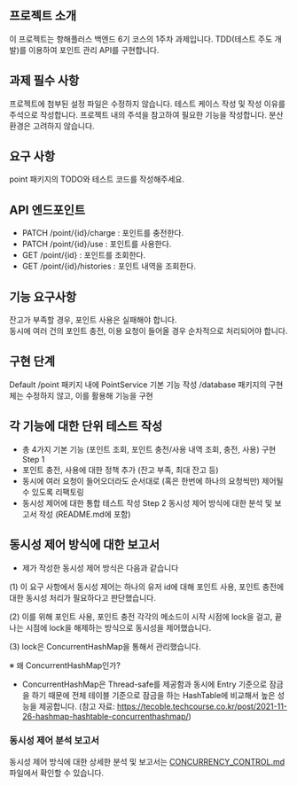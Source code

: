 
## 프로젝트 소개
이 프로젝트는 항해플러스 백엔드 6기 코스의 1주차 과제입니다.
TDD(테스트 주도 개발)를 이용하여 포인트 관리 API를 구현합니다.

## 과제 필수 사항
프로젝트에 첨부된 설정 파일은 수정하지 않습니다.
테스트 케이스 작성 및 작성 이유를 주석으로 작성합니다.
프로젝트 내의 주석을 참고하여 필요한 기능을 작성합니다.
분산 환경은 고려하지 않습니다.

## 요구 사항
point 패키지의 TODO와 테스트 코드를 작성해주세요.

## API 엔드포인트
- PATCH /point/{id}/charge : 포인트를 충전한다. </br>
- PATCH /point/{id}/use : 포인트를 사용한다. </br>
- GET /point/{id} : 포인트를 조회한다.</br>
- GET /point/{id}/histories : 포인트 내역을 조회한다. </br>

## 기능 요구사항
잔고가 부족할 경우, 포인트 사용은 실패해야 합니다. </br>
동시에 여러 건의 포인트 충전, 이용 요청이 들어올 경우 순차적으로 처리되어야 합니다. </br>

## 구현 단계
Default
/point 패키지 내에 PointService 기본 기능 작성
/database 패키지의 구현체는 수정하지 않고, 이를 활용해 기능을 구현

## 각 기능에 대한 단위 테스트 작성
- 총 4가지 기본 기능 (포인트 조회, 포인트 충전/사용 내역 조회, 충전, 사용) 구현
Step 1
- 포인트 충전, 사용에 대한 정책 추가 (잔고 부족, 최대 잔고 등)
- 동시에 여러 요청이 들어오더라도 순서대로 (혹은 한번에 하나의 요청씩만) 제어될 수 있도록 리팩토링
- 동시성 제어에 대한 통합 테스트 작성
Step 2
동시성 제어 방식에 대한 분석 및 보고서 작성 (README.md에 포함)

## 동시성 제어 방식에 대한 보고서

- 제가 작성한 동시성 제어 방식은 다음과 같습니다

(1) 이 요구 사항에서 동시성 제어는 하나의 유저 id에 대해 포인트 사용, 포인트 충전에 대한 동시성 처리가 필요하다고 판단했습니다.

(2) 이를 위해 포인트 사용, 포인트 충전 각각의 메소드이 시작 시점에 lock을 걸고, 끝나는 시점에 lock을 해제하는 방식으로
    동시성을 제어했습니다.

(3) lock은 ConcurrentHashMap을 통해서 관리했습니다.

※ 왜 ConcurrentHashMap인가?
- ConcurrentHashMap은 Thread-safe를 제공함과 동시에 Entry 기준으로 잠금을 하기 때문에
  전체 테이블 기준으로 잠금을 하는 HashTable에 비교해서 높은 성능을 제공합니다. 
  (참고 자료: https://tecoble.techcourse.co.kr/post/2021-11-26-hashmap-hashtable-concurrenthashmap/)


### 동시성 제어 분석 보고서
동시성 제어 방식에 대한 상세한 분석 및 보고서는 [CONCURRENCY_CONTROL.md](https://github.com/LeeJaeYun7/hhplus-week-01/blob/master/CONCURRENCY_CONTROL.md) 파일에서 확인할 수 있습니다.
